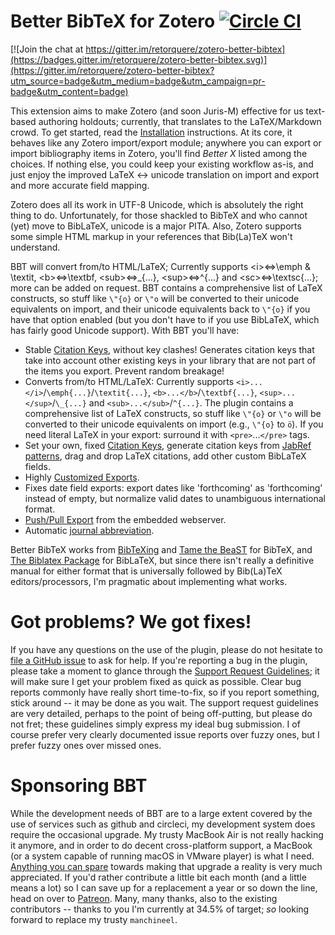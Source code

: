 # Better BibTeX for Zotero [![Circle CI](https://circleci.com/gh/retorquere/zotero-better-bibtex.svg?style=shield)](https://circleci.com/gh/retorquere/zotero-better-bibtex)

[![Join the chat at https://gitter.im/retorquere/zotero-better-bibtex](https://badges.gitter.im/retorquere/zotero-better-bibtex.svg)](https://gitter.im/retorquere/zotero-better-bibtex?utm_source=badge&utm_medium=badge&utm_campaign=pr-badge&utm_content=badge)

This extension aims to make Zotero (and soon Juris-M) effective for us text-based authoring holdouts;
currently, that translates to the LaTeX/Markdown crowd. To get started, read the
[Installation](https://retorquere.github.io/zotero-better-bibtex/installation) instructions. At its core,
it behaves like any Zotero import/export module; anywhere you can export or import bibliography items in Zotero,
you'll find *Better X* listed among the choices.  If nothing else, you could keep your existing workflow as-is,
and just enjoy the improved LaTeX &harr; unicode translation on import and export and more accurate field mapping. 

Zotero does all its work in UTF-8 Unicode, which is absolutely the right thing to do. Unfortunately, for those shackled
to BibTeX and who cannot (yet) move to BibLaTeX, unicode is a major PITA. Also, Zotero supports some simple HTML markup
in your references that Bib(La)TeX won't understand.

BBT will convert from/to HTML/LaTeX; Currently supports &lt;i&gt;&#8660;\emph &amp; \textit, &lt;b&gt;&#8660;\textbf,
&lt;sub&gt;&#8660;\_{...}, &lt;sup&gt;&#8660;^{...} and &lt;sc&gt;&#8660;\\textsc{...}; more can be added on request.
BBT contains a comprehensive list of LaTeX constructs, so stuff like `\"{o}` or `\"o` will be converted to their unicode
equivalents on import, and their unicode equivalents back to `\"{o}` if you have that option enabled (but you don't
have to if you use BibLaTeX, which has fairly good Unicode support). With BBT you'll have:

* Stable [Citation Keys](https://retorquere.github.io/zotero-better-bibtex/citation-keys), without key clashes! Generates citation keys that take into account other existing keys in your library
  that are not part of the items you export. Prevent random breakage!
* Converts from/to HTML/LaTeX: Currently supports `<i>...</i>`/`\emph{...}`/`\textit{...}`, `<b>...</b>`/`\textbf{...}`, `<sup>...</sup>`/`\_{...}` and `<sub>...</sub>`/`^{...}`. 
  The plugin contains a comprehensive list of LaTeX constructs, so stuff like `\"{o}` or `\"o` will be converted to their unicode equivalents on import (e.g., `\"{o}` to `ö`). If you need
  literal LaTeX in your export: surround it with `<pre>`...`</pre>` tags.
* Set your own, fixed [Citation Keys](https://retorquere.github.io/zotero-better-bibtex/citation-keys), generate citation keys from [JabRef patterns](https://help.jabref.org/en/BibtexKeyPatterns), drag and drop LaTeX citations, add other custom BibLaTeX fields.
* Highly [Customized Exports](https://retorquere.github.io/zotero-better-bibtex/customized-exports).
* Fixes date field exports: export dates like 'forthcoming' as 'forthcoming' instead of empty, but normalize valid dates
  to unambiguous international format.
* [Push/Pull Export](https://retorquere.github.io/zotero-better-bibtex/push-and-pull) from the embedded webserver.
* Automatic [journal abbreviation](https://retorquere.github.io/zotero-better-bibtex/citation-keys).


Better BibTeX works from [BibTeXing](http://ctan.cs.uu.nl/biblio/bibtex/base/btxdoc.pdf) and [Tame the
BeaST](http://www.lsv.ens-cachan.fr/~markey/BibTeX/doc/ttb_en.pdf) for BibTeX, and
[The Biblatex Package](http://ctan.mirrorcatalogs.com/macros/latex/contrib/biblatex/doc/biblatex.pdf) for BibLaTeX, but
since there isn't really a definitive manual for either format that is universally followed by Bib(La)TeX
editors/processors, I'm pragmatic about implementing what works.

# Got problems? We got fixes!

If you have any questions on the use of the plugin, please do not hesitate to [file a GitHub issue](https://github.com/retorquere/zotero-better-bibtex/issues/new)
to ask for help. If you're reporting a bug in the plugin, please take a moment to glance through the 
[Support Request Guidelines](https://retorquere.github.io/zotero-better-bibtex/support);
it will make sure I get your problem fixed as quick as possible. Clear bug reports commonly have really short
time-to-fix, so if you report something, stick around -- it may be done as you wait.
The support request guidelines are very detailed, perhaps to the point of being off-putting, but please do not fret;
these guidelines simply express my ideal bug submission.
I of course prefer very clearly documented issue reports over fuzzy ones,
but I prefer fuzzy ones over missed ones.

# Sponsoring BBT

While the development needs of BBT are to a large extent covered by the use of services such as github and circleci, my development system does require the occasional upgrade.
My trusty MacBook Air is not really hacking it anymore, and in order to do decent cross-platform support, a MacBook (or a system capable of running macOS in VMware player) is what I need. [Anything you can spare](https://www.paypal.me/retorquere)  towards making that upgrade a reality is very much appreciated. If you'd rather contribute a little bit each month (and a little means a lot) so I can save up for a replacement a year or so down the line, head on over to [Patreon](https://www.patreon.com/retorquere). Many, many thanks, also to the existing contributors -- thanks to you I'm currently at 34.5% of target; *so* looking forward to replace my trusty `manchineel`.
